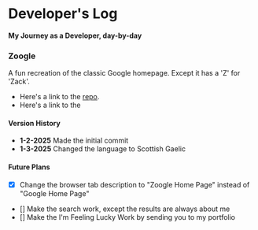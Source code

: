 # Developer's Log
**My Journey as a Developer, day-by-day**

### Zoogle
A fun recreation of the classic Google homepage. Except it has a 'Z' for 'Zack'.

- Here's a link to the [repo](https://github.com/zackisbell/zoogle/).
- Here's a link to the 

#### Version History
- **1-2-2025** Made the initial commit
- **1-3-2025** Changed the language to Scottish Gaelic

#### Future Plans
- [x] Change the browser tab description to "Zoogle Home Page" instead of "Google Home Page" 
- [] Make the search work, except the results are always about me
- [] Make the I'm Feeling Lucky Work by sending you to my portfolio